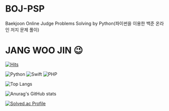# BOJ-PSP
Baekjoon Online Judge Problems Solving by Python(파이썬을 이용한 백준 온라인 저지 문제 풀이)

# JANG WOO JIN 😉

[![Hits](https://hits.seeyoufarm.com/api/count/incr/badge.svg?url=https%3A%2F%2Fgithub.com%2Fdnwls16071%2FBOJ-PSP&count_bg=%23DFC20D&title_bg=%23E412E9&icon=&icon_color=%23E7E7E7&title=hits&edge_flat=false)](https://hits.seeyoufarm.com)

![Python](https://img.shields.io/badge/Python-007396.svg?&style=for-the-badge&logo=Python&logoColor=white)
![Swift](https://img.shields.io/badge/Swift-007396.svg?&style=for-the-badge&logo=Swift&logoColor=red)
![PHP](https://img.shields.io/badge/PHP-007396.svg?&style=for-the-badge&logo=PHP&logoColor=blue)

![Top Langs](https://github-readme-stats.vercel.app/api/top-langs/?username=dnwls16071&layout=Demo&theme=compact)

![Anurag's GitHub stats](https://github-readme-stats.vercel.app/api?username=dnwls16071&show_icons=true&theme=radical)

[![Solved.ac Profile](http://mazassumnida.wtf/api/v2/generate_badge?boj=dnwls4659)](https://solved.ac/dnwls4659/)
